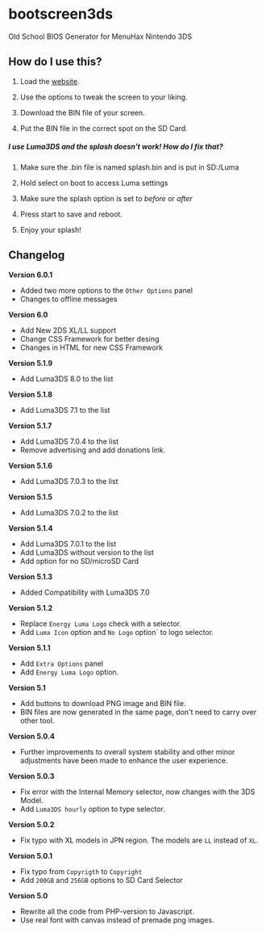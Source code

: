 # bootscreen3ds
Old School BIOS Generator for MenuHax Nintendo 3DS

## How do I use this?

1. Load the [website](https://sebascontre.github.io/bootscreen3ds/).

2. Use the options to tweak the screen to your liking.

3. Download the BIN file of your screen.

4. Put the BIN file in the correct spot on the SD Card.

##### I use Luma3DS and the splash doesn't work! How do I fix that?

1. Make sure the .bin file is named splash.bin and is put in SD:/Luma

2. Hold select on boot to access Luma settings

3. Make sure the splash option is set to *before* or *after*

4. Press start to save and reboot.

5. Enjoy your splash!


## Changelog

**Version 6.0.1**

* Added two more options to the ``Other Options`` panel
* Changes to offline messages

**Version 6.0**

* Add New 2DS XL/LL support
* Change CSS Framework for better desing
* Changes in HTML for new CSS Framework

**Version 5.1.9**

* Add Luma3DS 8.0 to the list

**Version 5.1.8**

* Add Luma3DS 7.1 to the list

**Version 5.1.7**

* Add Luma3DS 7.0.4 to the list
* Remove advertising and add donations link.

**Version 5.1.6**

* Add Luma3DS 7.0.3 to the list

**Version 5.1.5**

* Add Luma3DS 7.0.2 to the list

**Version 5.1.4**

* Add Luma3DS 7.0.1 to the list
* Add Luma3DS without version to the list
* Add option for no SD/microSD Card

**Version 5.1.3**

* Added Compatibility with Luma3DS 7.0

**Version 5.1.2**

* Replace ``Energy Luma Logo`` check with a selector.
* Add ``Luma Icon`` option and ``No Logo`` option` to logo selector.

**Version 5.1.1**

* Add ``Extra Options`` panel
* Add ``Energy Luma Logo`` option.

**Version 5.1**

* Add buttons to download PNG image and BIN file.
* BIN files are now generated in the same page, don't need to carry over other tool.

**Version 5.0.4**

* Further improvements to overall system stability and other minor adjustments have been made to enhance the user experience.

**Version 5.0.3**

* Fix error with the Internal Memory selector, now changes with the 3DS Model.
* Add ``Luma3DS hourly`` option to type selector.

**Version 5.0.2**

* Fix typo with XL models in JPN region. The models are ``LL`` instead of ``XL``.

**Version 5.0.1**

* Fix typo from ``Copyrigth`` to ``Copyright``
* Add ``200GB`` and ``256GB`` options to SD Card Selector

**Version 5.0**

* Rewrite all the code from PHP-version to Javascript.
* Use real font with canvas instead of premade png images.
